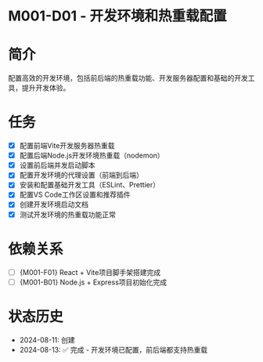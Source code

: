 # M001-D01 - 开发环境和热重载配置

# 简介
配置高效的开发环境，包括前后端的热重载功能、开发服务器配置和基础的开发工具，提升开发体验。

# 任务
- [x] 配置前端Vite开发服务器热重载
- [x] 配置后端Node.js开发环境热重载（nodemon）
- [x] 设置前后端并发启动脚本
- [x] 配置开发环境的代理设置（前端到后端）
- [x] 安装和配置基础开发工具（ESLint、Prettier）
- [x] 配置VS Code工作区设置和推荐插件
- [x] 创建开发环境启动文档
- [x] 测试开发环境的热重载功能正常

# 依赖关系
- [ ] {M001-F01} React + Vite项目脚手架搭建完成
- [ ] {M001-B01} Node.js + Express项目初始化完成

# 状态历史
- 2024-08-11: 创建
- 2024-08-13: ✅ 完成 - 开发环境已配置，前后端都支持热重载
